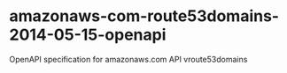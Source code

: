 # amazonaws-com-route53domains-2014-05-15-openapi
OpenAPI specification for amazonaws.com API vroute53domains
